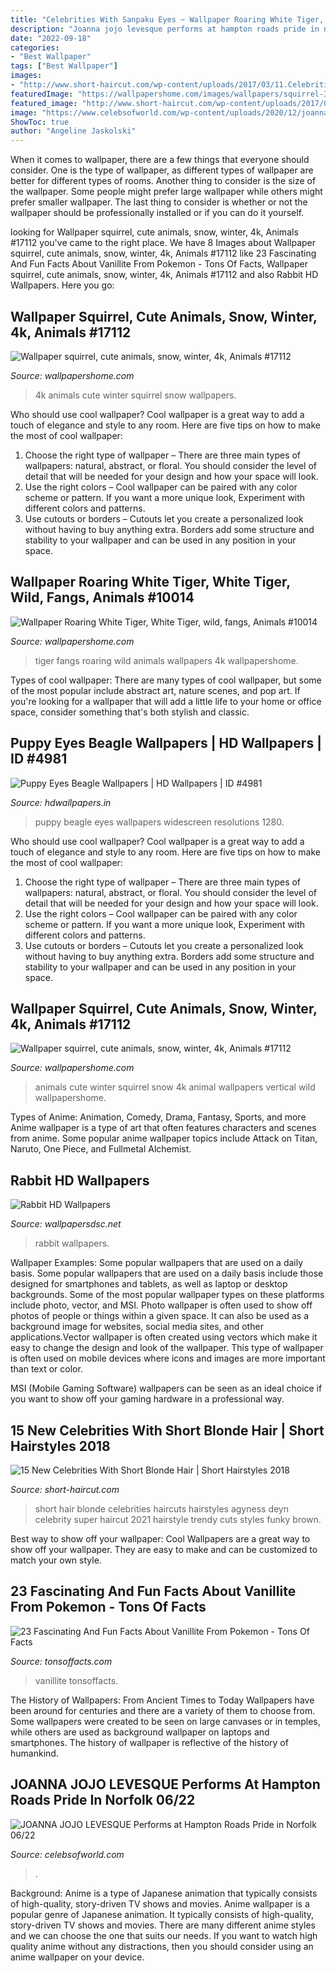 ```yaml
---
title: "Celebrities With Sanpaku Eyes ~ Wallpaper Roaring White Tiger, White Tiger, Wild, Fangs, Animals #10014"
description: "Joanna jojo levesque performs at hampton roads pride in norfolk 06/22"
date: "2022-09-18"
categories:
- "Best Wallpaper"
tags: ["Best Wallpaper"]
images:
- "http://www.short-haircut.com/wp-content/uploads/2017/03/11.Celebrities-Short-Blonde-Hair.jpg"
featuredImage: "https://wallpapershome.com/images/wallpapers/squirrel-3840x2160-cute-animals-snow-winter-4k-17112.jpg"
featured_image: "http://www.short-haircut.com/wp-content/uploads/2017/03/11.Celebrities-Short-Blonde-Hair.jpg"
image: "https://www.celebsofworld.com/wp-content/uploads/2020/12/joanna-jojo-levesque-performs-at-hampton-roads-pride-in-norfolk-06222019-26abd3c.jpg"
ShowToc: true
author: "Angeline Jaskolski"
---
```



When it comes to wallpaper, there are a few things that everyone should consider. One is the type of wallpaper, as different types of wallpaper are better for different types of rooms. Another thing to consider is the size of the wallpaper. Some people might prefer large wallpaper while others might prefer smaller wallpaper. The last thing to consider is whether or not the wallpaper should be professionally installed or if you can do it yourself.

	

		
looking for Wallpaper squirrel, cute animals, snow, winter, 4k, Animals #17112 you've came to the right place. We have 8 Images about Wallpaper squirrel, cute animals, snow, winter, 4k, Animals #17112 like 23 Fascinating And Fun Facts About Vanillite From Pokemon - Tons Of Facts, Wallpaper squirrel, cute animals, snow, winter, 4k, Animals #17112 and also Rabbit HD Wallpapers. Here you go:
		
    
## Wallpaper Squirrel, Cute Animals, Snow, Winter, 4k, Animals #17112

<img loading=lazy src="https://wallpapershome.com/images/wallpapers/squirrel-3840x2160-cute-animals-snow-winter-4k-17112.jpg" onerror="this.onerror=null;this.src='https://tse1.mm.bing.net/th?id=OIP.uOdxnD3UfYeW6_eFyAGezgHaEK&amp;pid=15.1';" alt="Wallpaper squirrel, cute animals, snow, winter, 4k, Animals #17112">

_Source: wallpapershome.com_

>4k animals cute winter squirrel snow wallpapers. 

	

Who should use cool wallpaper?
Cool wallpaper is a great way to add a touch of elegance and style to any room. Here are five tips on how to make the most of cool wallpaper: 
1) Choose the right type of wallpaper – There are three main types of wallpapers: natural, abstract, or floral. You should consider the level of detail that will be needed for your design and how your space will look. 
2) Use the right colors – Cool wallpaper can be paired with any color scheme or pattern. If you want a more unique look, Experiment with different colors and patterns. 
3) Use cutouts or borders – Cutouts let you create a personalized look without having to buy anything extra. Borders add some structure and stability to your wallpaper and can be used in any position in your space.

    
## Wallpaper Roaring White Tiger, White Tiger, Wild, Fangs, Animals #10014

<img loading=lazy src="https://wallpapershome.com/images/wallpapers/roaring-white-tiger-720x1280-white-tiger-wild-fangs-10014.jpg" onerror="this.onerror=null;this.src='https://tse2.mm.bing.net/th?id=OIP.tfLNYeZenbY2MXVfnUCAWQHaNK&amp;pid=15.1';" alt="Wallpaper Roaring White Tiger, White Tiger, wild, fangs, Animals #10014">

_Source: wallpapershome.com_

>tiger fangs roaring wild animals wallpapers 4k wallpapershome. 

	

Types of cool wallpaper:
There are many types of cool wallpaper, but some of the most popular include abstract art, nature scenes, and pop art. If you're looking for a wallpaper that will add a little life to your home or office space, consider something that's both stylish and classic.

    
## Puppy Eyes Beagle Wallpapers | HD Wallpapers | ID #4981

<img loading=lazy src="http://www.hdwallpapers.in/download/puppy_eyes_beagle-1280x800.jpg" onerror="this.onerror=null;this.src='https://tse3.mm.bing.net/th?id=OIP.2qzA8uDvq4urFkWnwGvj8wHaEo&amp;pid=15.1';" alt="Puppy Eyes Beagle Wallpapers | HD Wallpapers | ID #4981">

_Source: hdwallpapers.in_

>puppy beagle eyes wallpapers widescreen resolutions 1280. 

	

Who should use cool wallpaper?
Cool wallpaper is a great way to add a touch of elegance and style to any room. Here are five tips on how to make the most of cool wallpaper: 
1) Choose the right type of wallpaper – There are three main types of wallpapers: natural, abstract, or floral. You should consider the level of detail that will be needed for your design and how your space will look. 
2) Use the right colors – Cool wallpaper can be paired with any color scheme or pattern. If you want a more unique look, Experiment with different colors and patterns. 
3) Use cutouts or borders – Cutouts let you create a personalized look without having to buy anything extra. Borders add some structure and stability to your wallpaper and can be used in any position in your space.

    
## Wallpaper Squirrel, Cute Animals, Snow, Winter, 4k, Animals #17112

<img loading=lazy src="https://wallpapershome.com/images/wallpapers/squirrel-1440x2560-cute-animals-snow-winter-4k-17112.jpg" onerror="this.onerror=null;this.src='https://tse1.mm.bing.net/th?id=OIP.v2o0c-G2yPgaXqXmUmi_VQHaNK&amp;pid=15.1';" alt="Wallpaper squirrel, cute animals, snow, winter, 4k, Animals #17112">

_Source: wallpapershome.com_

>animals cute winter squirrel snow 4k animal wallpapers vertical wild wallpapershome. 

	

Types of Anime: Animation, Comedy, Drama, Fantasy, Sports, and more
Anime wallpaper is a type of art that often features characters and scenes from anime. Some popular anime wallpaper topics include Attack on Titan, Naruto, One Piece, and Fullmetal Alchemist.

    
## Rabbit HD Wallpapers

<img loading=lazy src="http://wallpapersdsc.net/wp-content/uploads/2016/10/Rabbit-HD.jpg" onerror="this.onerror=null;this.src='https://tse4.mm.bing.net/th?id=OIP.ub9UIVxVXVjAo_9snZVs_gHaEK&amp;pid=15.1';" alt="Rabbit HD Wallpapers">

_Source: wallpapersdsc.net_

>rabbit wallpapers. 

	

Wallpaper Examples: Some popular wallpapers that are used on a daily basis.
Some popular wallpapers that are used on a daily basis include those designed for smartphones and tablets, as well as laptop or desktop backgrounds. Some of the most popular wallpaper types on these platforms include photo, vector, and MSI. 
Photo wallpaper is often used to show off photos of people or things within a given space. It can also be used as a background image for websites, social media sites, and other applications.Vector wallpaper is often created using vectors which make it easy to change the design and look of the wallpaper. This type of wallpaper is often used on mobile devices where icons and images are more important than text or color. 

MSI (Mobile Gaming Software) wallpapers can be seen as an ideal choice if you want to show off your gaming hardware in a professional way.

    
## 15 New Celebrities With Short Blonde Hair | Short Hairstyles 2018

<img loading=lazy src="http://www.short-haircut.com/wp-content/uploads/2017/03/11.Celebrities-Short-Blonde-Hair.jpg" onerror="this.onerror=null;this.src='https://tse2.mm.bing.net/th?id=OIP.YEMvAASvBcLnGXoz4gszpAHaKr&amp;pid=15.1';" alt="15 New Celebrities With Short Blonde Hair | Short Hairstyles 2018">

_Source: short-haircut.com_

>short hair blonde celebrities haircuts hairstyles agyness deyn celebrity super haircut 2021 hairstyle trendy cuts styles funky brown. 

	

Best way to show off your wallpaper:
Cool Wallpapers are a great way to show off your wallpaper. They are easy to make and can be customized to match your own style.

    
## 23 Fascinating And Fun Facts About Vanillite From Pokemon - Tons Of Facts

<img loading=lazy src="http://tonsoffacts.com/wp-content/uploads/2020/05/Vanillite_XY057.png" onerror="this.onerror=null;this.src='https://tse4.mm.bing.net/th?id=OIP.TgMDFUm3V_-gtHD10rRyWAHaEK&amp;pid=15.1';" alt="23 Fascinating And Fun Facts About Vanillite From Pokemon - Tons Of Facts">

_Source: tonsoffacts.com_

>vanillite tonsoffacts. 

	

The History of Wallpapers: From Ancient Times to Today
Wallpapers have been around for centuries and there are a variety of them to choose from. Some wallpapers were created to be seen on large canvases or in temples, while others are used as background wallpaper on laptops and smartphones. The history of wallpaper is reflective of the history of humankind.

    
## JOANNA JOJO LEVESQUE Performs At Hampton Roads Pride In Norfolk 06/22

<img loading=lazy src="https://www.celebsofworld.com/wp-content/uploads/2020/12/joanna-jojo-levesque-performs-at-hampton-roads-pride-in-norfolk-06222019-26abd3c.jpg" onerror="this.onerror=null;this.src='https://tse3.mm.bing.net/th?id=OIP.9HY1FvacLVl0qfTafMlQAAHaOl&amp;pid=15.1';" alt="JOANNA JOJO LEVESQUE Performs at Hampton Roads Pride in Norfolk 06/22">

_Source: celebsofworld.com_

>. 

	

Background: Anime is a type of Japanese animation that typically consists of high-quality, story-driven TV shows and movies.
Anime wallpaper is a popular genre of Japanese animation. It typically consists of high-quality, story-driven TV shows and movies. There are many different anime styles and we can choose the one that suits our needs. If you want to watch high quality anime without any distractions, then you should consider using an anime wallpaper on your device.

